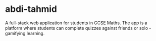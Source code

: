 # abdi-tahmid
A full-stack web application for students in GCSE Maths. The app is a platform where students can complete quizzes against friends or solo - gamifying learning. 

